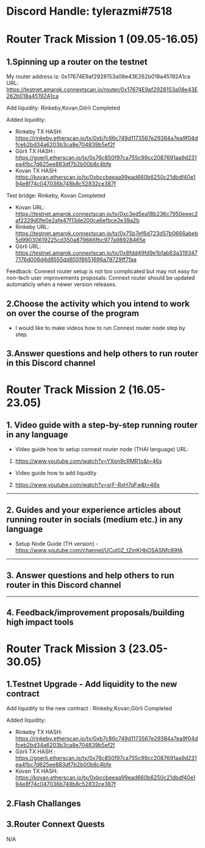 # Discord Handle: tylerazmi#7518

# Router Track Mission 1 (09.05-16.05) 

## 1.Spinning up a router on the testnet
My router address is: 0x17674E9af2928153a08e43E262b018a45192A1ca
URL: https://testnet.amarok.connextscan.io/router/0x17674E9af2928153a08e43E262b018a45192A1ca

Add liquidity:
Rinkeby,Kovan,Görli  Completed

Added liquidity:
- Rinkeby TX HASH: https://rinkeby.etherscan.io/tx/0xb7c86c749d1173567e29384a7ea9f04dfceb2bd34a6203b3ca8e704839b5ef2f
- Görli TX HASH : https://goerli.etherscan.io/tx/0x76c850f97ca755c99cc2087691aa9d231ea4fbc7d625ee883df7b2b00b8c4bfe
- Kovan TX HASH: https://kovan.etherscan.io/tx/0xbccbeeaa99ead660b6250c21dbdf40e194e8f74c047036b748b8c52832ce387f


Test bridge:
Rinkeby, Kovan  Completed
 - Kovan URL: https://testnet.amarok.connextscan.io/tx/0xc3ed5ea18b236c7950eeec2af2229d0fe0e2afe47f13de200ca6efbce2e39a2b
 - Rinkeby URL: https://testnet.amarok.connextscan.io/tx/0x75b7ef6d723d57b0666abeb5d99030619225cd350a879666fbc977a98928465e
 - Görli URL: https://testnet.amarok.connextscan.io/tx/0x8fdd49fd9e1b1ab63a3193477176d006d4d8555dd855f8651696a79729ff7faa

Feedback: Connext router setup is not too complicated but may not easy for non-tech user
improvements proposals:  Connext router should be updated automaticly when a newer version releases.


## 2.Choose the activity which you intend to work on over the course of the program
- I would like to make videos how to run Connext router node step by step.

## 3.Answer questions and help others to run router in this Discord channel

# Router Track Mission 2 (16.05-23.05)

## 1. Video guide with a step-by-step running router in any language
- Video guide how to setup connext router node (THAI language) URL: 
1) https://www.youtube.com/watch?v=YXqn9cRMR1o&t=46s
- Video guide how to add liquidity
2) https://www.youtube.com/watch?v=srF-RxH7qFw&t=46s
---------------------

## 2. Guides and your experience articles about running router in socials (medium etc.) in any language
- Setup Node Guide (TH version) - https://www.youtube.com/channel/UCut0Z_tZmKHbOSASNfc69fA

----------------------

## 3. Answer questions and help others to run router in this Discord channel

----------------------------------

## 4. Feedback/improvement proposals/building high impact tools 

# Router Track Mission 3 (23.05-30.05)

## 1.Testnet Upgrade - Add liquidity to the new contract 

Add liquidity to the new contract : 
Rinkeby,Kovan,Görli  Completed

Added liquidity:
- Rinkeby TX HASH: https://rinkeby.etherscan.io/tx/0xb7c86c749d1173567e29384a7ea9f04dfceb2bd34a6203b3ca8e704839b5ef2f
- Görli TX HASH : https://goerli.etherscan.io/tx/0x76c850f97ca755c99cc2087691aa9d231ea4fbc7d625ee883df7b2b00b8c4bfe
- Kovan TX HASH: https://kovan.etherscan.io/tx/0xbccbeeaa99ead660b6250c21dbdf40e194e8f74c047036b748b8c52832ce387f


## 2.Flash Challanges

## 3.Router Connext Quests
N/A